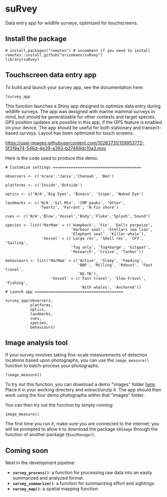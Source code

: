 # suRvey
Data entry app for wildlife surveys, optimized for touchscreens.

## Install the package

```
# install.packages("remotes") # uncomment if you need to install
remotes::install_github("ericmkeen/suRvey")
library(suRvey)
```

## Touchscreen data entry app

To build and launch your survey app, see the documentation here:

```
?survey_app
```

This function launches a Shiny app designed to optimize data entry during wildlife surveys.
The app was designed with marine mammal surveys in mind, but should be generalizable for other contexts
and target species. GPS position updates are possible in this app, if the GPS feature is enabled on your device. 
The app should be useful for both stationary and transect-based surveys.
Layout has been optimized for touch screens.


https://user-images.githubusercontent.com/10263731/159953772-5f319a74-546d-4e39-a393-b27469dc10a3.mov


Here is the code used to produce this demo:

```
# Customize settings =======================================

observers <- c('Grace','Janie','Chenoah', 'Ben')

platforms <- c('Inside','Outside')

optics <- c('N/A','Big Eyes', 'Binocs', 'Scope', 'Naked Eye')

landmarks <- c('N/A','Gil Mtn', 'CMP peaks', 'Otter',
               'Twartz', 'Farrant', 'N Fin shore')

cues <- c('N/A','Blow','Vessel','Body','Fluke','Splash','Sound')

species <- list('MarMam' = c('Humpback', 'Fin', 'Dalls porpoise',
                             'Harbour seal', 'Stellars sea lion',
                             'Elephant seal', 'Killer whale'),
                'Vessel' = c('Large rec', 'Small rec', 'CFV', 'Sailing',
                             'Tug only', 'Tug+barge', 'Gitgaat',
                             'Research', 'Cruise', 'Tanker'))

behaviours <- list('MarMam' = c('Active', 'Sleep', 'Feeding',
                                'BNF', 'Milling', 'Robust', 'Fast travel',
                                'RE-TR'),
                    'Vessel' = c('Fast travel', 'Slow travel', 'Fishing',
                                 'With whales', 'Anchored'))
# Launch app =======================================

survey_app(observers,
           platforms,
           optics,
           landmarks,
           cues,
           species,
           behaviours)
```

## Image analysis tool 

If your survey involves taking fine-scale measurements of detection locations based upon photographs, you can use the `image_measure()` function to batch-process your photographs. 

```
?image_measure()
```

To try out this function, you can download a demo "images" folder [here](https://www.dropbox.com/sh/gv1tz7a0juj3cxx/AABsibIkIio0SnsEKrxVZtNCa?dl=0). Place it in your working directory and extract/unzip it. The app should then work using the four demo photographs within that "images" folder. 

You can then try out the function by simply running:

```
image_measure()
```

The first time you run it, make sure you are connected to the internet; you will be prompted to allow `R` to download the package `EBImage` through the function of another package (`BiocManager`).  


## Coming soon

Next in the development pipeline:

- **`survey_process()`**: a function for processing raw data into an easily summarized and analyzed format.
- **`survey_summarize()`**: a function for summarizing effort and sightings.
- **`survey_map()`**: a spatial mapping function.  

